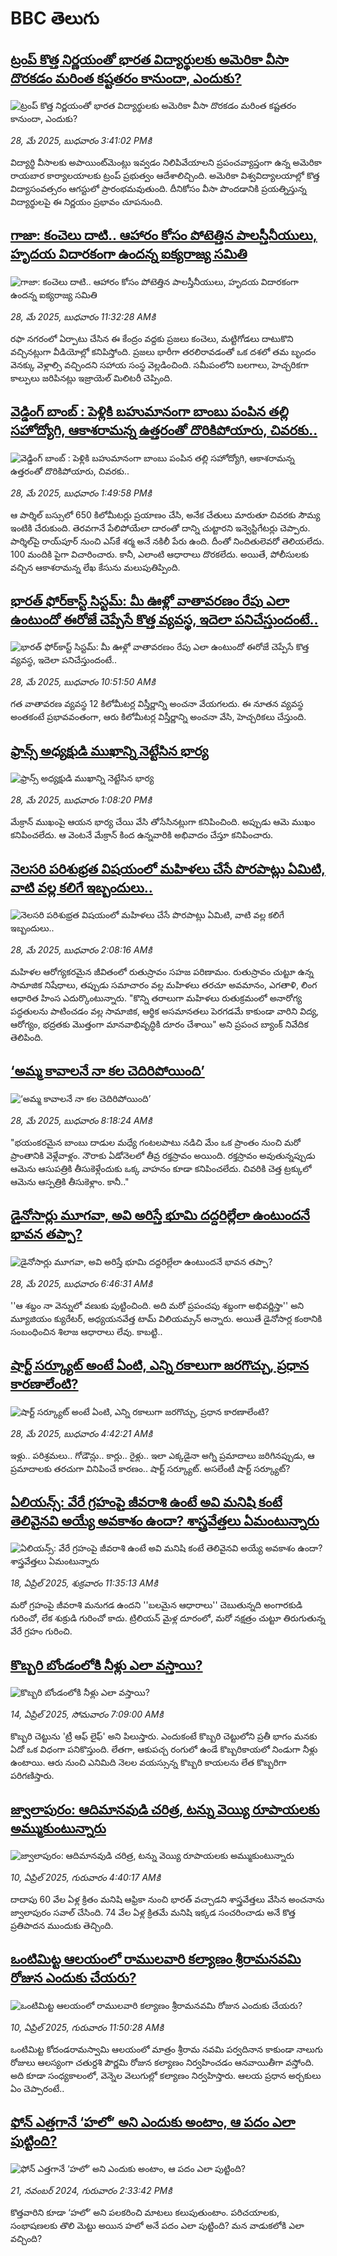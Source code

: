 # BBC తెలుగు## [ట్రంప్ కొత్త నిర్ణయంతో భారత విద్యార్థులకు అమెరికా వీసా దొరకడం మరింత కష్టతరం కానుందా, ఎందుకు? ](https://www.bbc.com/telugu/articles/cvgqw22x7r5o?at_campaign=githubrss)![ట్రంప్ కొత్త నిర్ణయంతో భారత విద్యార్థులకు అమెరికా వీసా దొరకడం మరింత కష్టతరం కానుందా, ఎందుకు? ](https://ichef.bbci.co.uk/ace/standard/240/cpsprodpb/21b4/live/e0bb9cf0-3bd5-11f0-b6e6-4ddb91039da1.jpg)_28, మే 2025, బుధవారం 3:41:02 PMకి_విద్యార్థి వీసాలకు అపాయింట్‌మెంట్లు ఇవ్వడం నిలిపివేయాలని ప్రపంచవ్యాప్తంగా ఉన్న అమెరికా రాయబార కార్యాలయాలకు ట్రంప్ ప్రభుత్వం ఆదేశాలిచ్చింది. అమెరికా విశ్వవిద్యాలయాల్లో కొత్త విద్యాసంవత్సరం ఆగస్టులో ప్రారంభమవుతుంది. దీనికోసం వీసా పొందడానికి ప్రయత్నిస్తున్న విద్యార్థులపై ఈ నిర్ణయం ప్రభావం చూపనుంది.## [గాజా: కంచెలు దాటి.. ఆహారం కోసం పోటెత్తిన పాలస్తీనీయులు, హృదయ విదారకంగా ఉందన్న ఐక్యరాజ్య సమితి](https://www.bbc.com/telugu/articles/ce80gx675x6o?at_campaign=githubrss)![గాజా: కంచెలు దాటి.. ఆహారం కోసం పోటెత్తిన పాలస్తీనీయులు, హృదయ విదారకంగా ఉందన్న ఐక్యరాజ్య సమితి](https://ichef.bbci.co.uk/ace/standard/240/cpsprodpb/cba3/live/bd5cabf0-3bb2-11f0-b0d7-71720076f013.png)_28, మే 2025, బుధవారం 11:32:28 AMకి_రఫా నగరంలో ఏర్పాటు చేసిన ఈ కేంద్రం వద్దకు ప్రజలు కంచెలు, మట్టిగోడలు దాటుకొని వచ్చినట్లుగా వీడియోల్లో కనిపిస్తోంది. ప్రజలు భారీగా తరలిరావడంతో ఒక దశలో తమ బృందం వెనక్కు వెళ్లాల్సి వచ్చిందని సహాయ సంస్థ వెల్లడించింది. సమీపంలోని బలగాలు, హెచ్చరికగా కాల్పులు జరిపినట్లు ఇజ్రాయెల్ మిలిటరీ చెప్పింది.## [వెడ్డింగ్ బాంబ్ : పెళ్లికి బహుమానంగా బాంబు పంపిన తల్లి సహోద్యోగి, ఆకాశరామన్న ఉత్తరంతో దొరికిపోయారు, చివరకు..](https://www.bbc.com/telugu/articles/cx2q0d79yqqo?at_campaign=githubrss)![వెడ్డింగ్ బాంబ్ : పెళ్లికి బహుమానంగా బాంబు పంపిన తల్లి సహోద్యోగి, ఆకాశరామన్న ఉత్తరంతో దొరికిపోయారు, చివరకు..](https://ichef.bbci.co.uk/ace/standard/240/cpsprodpb/d399/live/907bcb30-3bca-11f0-a7a6-addda7719864.jpg)_28, మే 2025, బుధవారం 1:49:58 PMకి_ఆ పార్శిల్ బస్సులో 650 కిలోమీటర్లు ప్రయాణం చేసి, అనేక చేతులు మారుతూ చివరకు సౌమ్య ఇంటికి చేరుకుంది. తెరవగానే పేలిపోయేలా దారంతో దాన్ని చుట్టారని ఇన్వెస్టిగేటర్లు చెప్పారు. పార్శిల్‌పై రాయ్‌పూర్ నుంచి ఎస్‌కే శర్మ అనే నకిలీ పేరు ఉంది. దీంతో నిందితులెవరో తెలియలేదు. 100 మందికి పైగా విచారించారు. కానీ, ఎలాంటి ఆధారాలు దొరకలేదు. అయితే, పోలీసులకు వచ్చిన ఆకాశరామన్న లేఖ కేసును మలుపుతిప్పింది.## [భారత్ ఫో‌ర్‌కాస్ట్ సిస్టమ్: మీ ఊళ్లో వాతావరణం రేపు ఎలా ఉంటుందో ఈరోజే చెప్పేసే కొత్త వ్యవస్థ, ఇదెలా పనిచేస్తుందంటే..](https://www.bbc.com/telugu/articles/cx2q0gn0pezo?at_campaign=githubrss)![భారత్ ఫో‌ర్‌కాస్ట్ సిస్టమ్: మీ ఊళ్లో వాతావరణం రేపు ఎలా ఉంటుందో ఈరోజే చెప్పేసే కొత్త వ్యవస్థ, ఇదెలా పనిచేస్తుందంటే..](https://ichef.bbci.co.uk/ace/standard/240/cpsprodpb/c704/live/24f21360-3bb1-11f0-8946-b3f4cb91166f.jpg)_28, మే 2025, బుధవారం 10:51:50 AMకి_గత వాతావరణ వ్యవస్థ 12 కిలోమీటర్ల విస్తీర్ణాన్ని అంచనా వేయగలదు. ఈ నూతన వ్యవస్థ అంతకంటే ప్రభావవంతంగా, ఆరు కిలోమీటర్ల విస్తీర్ణాన్ని అంచనా వేసి, హెచ్చరికలు చేస్తుంది.## [ఫ్రాన్స్ అధ్యక్షుడి ముఖాన్ని నెట్టేసిన భార్య](https://www.bbc.com/telugu/articles/cgmjx0pnmvmo?at_campaign=githubrss)![ఫ్రాన్స్ అధ్యక్షుడి ముఖాన్ని నెట్టేసిన భార్య](https://ichef.bbci.co.uk/ace/standard/240/cpsprodpb/3d47/live/a70b6a10-3bc3-11f0-ab2d-a33f931f78dd.jpg)_28, మే 2025, బుధవారం 1:08:20 PMకి_మేక్రాన్ ముఖంపై ఆయన భార్య చేయి వేసి తోసేసినట్లుగా కనిపించింది. అప్పుడు ఆమె ముఖం కనిపించలేదు. ఆ వెంటనే మేక్రాన్ కింద ఉన్నవారికి అభివాదం చేస్తూ కనిపించారు.## [నెలసరి పరిశుభ్రత విషయంలో మహిళలు చేసే పొరపాట్లు ఏమిటి, వాటి వల్ల కలిగే ఇబ్బందులు..](https://www.bbc.com/telugu/articles/clygzgm086jo?at_campaign=githubrss)![నెలసరి పరిశుభ్రత విషయంలో మహిళలు చేసే పొరపాట్లు ఏమిటి, వాటి వల్ల కలిగే ఇబ్బందులు..](https://ichef.bbci.co.uk/ace/standard/240/cpsprodpb/2331/live/95d2ddc0-3b12-11f0-be22-5d8c78ce8bc8.jpg)_28, మే 2025, బుధవారం 2:08:16 AMకి_మహిళల ఆరోగ్యకరమైన జీవితంలో రుతుస్రావం సహజ పరిణామం.   రుతుస్రావం చుట్టూ ఉన్న సామాజిక నిషేధాలు, తప్పుడు సమాచారం  వల్ల మహిళలు తరచూ అవమానం, ఎగతాళి, లింగ ఆధారిత హింస ఎదుర్కొంటున్నారు.
"కొన్ని తరాలుగా మహిళలు రుతుక్రమంలో అనారోగ్య పద్ధతులను పాటించడం వల్ల సామాజిక, ఆర్థిక అసమానతలు పెరగడమే కాకుండా వారిని విద్య, ఆరోగ్యం, భద్రతకు మొత్తంగా మానవాభివృద్ధికి దూరం చేశాయి" అని ప్రపంచ బ్యాంక్ నివేదిక తెలిపింది.## [‘అమ్మ కావాలనే నా కల చెదిరిపోయింది’](https://www.bbc.com/telugu/articles/c98pnr8w642o?at_campaign=githubrss)![‘అమ్మ కావాలనే నా కల చెదిరిపోయింది’](https://ichef.bbci.co.uk/ace/standard/240/cpsprodpb/38de/live/36272280-3b8c-11f0-b8aa-c18afd607840.jpg)_28, మే 2025, బుధవారం 8:18:24 AMకి_"భయంకరమైన బాంబు దాడుల మధ్యే గంటలపాటు నడిచి మేం ఒక ప్రాంతం నుంచి మరో ప్రాంతానికి వెళ్లేవాళ్లం. నౌరాకు ఏడోనెలలో తీవ్ర రక్తస్రావం అయింది. రక్తస్రావం అవుతున్నప్పుడు ఆమెను ఆసుపత్రికి తీసుకెళ్లేందుకు  ఒక్క వాహనం కూడా కనిపించలేదు. చివరికి చెత్త  ట్రక్కులో ఆమెను ఆస్పత్రికి తీసుకెళ్లాం. కానీ.."## [డైనోసార్లు మూగవా, అవి అరిస్తే భూమి దద్దరిల్లేలా ఉంటుందనే భావన తప్పా?](https://www.bbc.com/telugu/articles/clyvjgykn12o?at_campaign=githubrss)![డైనోసార్లు మూగవా, అవి అరిస్తే భూమి దద్దరిల్లేలా ఉంటుందనే భావన తప్పా?](https://ichef.bbci.co.uk/ace/standard/240/cpsprodpb/7266/live/eeebc000-38bc-11f0-8519-3b5a01ebe413.jpg)_28, మే 2025, బుధవారం 6:46:31 AMకి_''ఆ శబ్దం నా వెన్నులో వణుకు పుట్టించింది. అది మరో ప్రపంచపు శబ్దంగా అభివర్ణిస్తా'' అని మ్యూజియం క్యురేటర్, అధ్యయనవేత్త టామ్ విలియమ్సన్ అన్నారు. అయితే డైనోసార్ల కంఠానికి సంబంధించిన శిలాజ ఆధారాలు  లేవు. కాబట్టి..## [షార్ట్ సర్క్యూట్ అంటే ఏంటి, ఎన్ని రకాలుగా జరగొచ్చు, ప్రధాన కారణాలేంటి?](https://www.bbc.com/telugu/articles/c20xe1g257yo?at_campaign=githubrss)![షార్ట్ సర్క్యూట్ అంటే ఏంటి, ఎన్ని రకాలుగా జరగొచ్చు, ప్రధాన కారణాలేంటి?](https://ichef.bbci.co.uk/ace/standard/240/cpsprodpb/d4bf/live/a69b8480-3bb3-11f0-a20d-1b53273f2a3b.jpg)_28, మే 2025, బుధవారం 4:42:21 AMకి_ఇళ్లు.. పరిశ్రమలు.. గోడౌన్లు.. కార్లు.. రైళ్లు.. ఇలా ఎక్కడైనా అగ్ని ప్రమాదాలు జరిగినప్పుడు, ఆ ప్రమాదాలకు తరచుగా వినిపించే కారణం.. షార్ట్ సర్క్యూట్. అసలేంటీ షార్ట్ సర్క్యూట్?## [ఏలియన్స్: వేరే గ్రహంపై జీవరాశి ఉంటే అవి మనిషి కంటే తెలివైనవి అయ్యే అవకాశం ఉందా? శాస్త్రవేత్తలు ఏమంటున్నారు](https://www.bbc.com/telugu/articles/cn7xelz1r85o?at_campaign=githubrss)![ఏలియన్స్: వేరే గ్రహంపై జీవరాశి ఉంటే అవి మనిషి కంటే తెలివైనవి అయ్యే అవకాశం ఉందా? శాస్త్రవేత్తలు ఏమంటున్నారు](https://ichef.bbci.co.uk/ace/standard/240/cpsprodpb/b07b/live/a29a56f0-1b9b-11f0-a455-cf1d5f751d2f.png)_18, ఏప్రిల్ 2025, శుక్రవారం 11:35:13 AMకి_మరో గ్రహంపై జీవరాశి మనుగడ ఉందని ''బలమైన ఆధారాలు'' చెబుతున్నది అంగారకుడి గురించో, లేక శుక్రుడి గురించో కాదు. ట్రిలియన్ మైళ్ల దూరంలో, మరో నక్షత్రం చుట్టూ తిరుగుతున్న వేరే గ్రహం గురించి.## [కొబ్బరి బోండంలోకి నీళ్లు ఎలా వస్తాయి?](https://www.bbc.com/telugu/articles/czjn4mzxxy8o?at_campaign=githubrss)![కొబ్బరి బోండంలోకి నీళ్లు ఎలా వస్తాయి?](https://ichef.bbci.co.uk/ace/standard/240/cpsprodpb/46c5/live/684a55e0-18fd-11f0-8b11-7756b7b808cc.jpg)_14, ఏప్రిల్ 2025, సోమవారం 7:09:00 AMకి_కొబ్బరి చెట్టును 'ట్రీ ఆఫ్ లైఫ్' అని పిలుస్తారు. ఎందుకంటే కొబ్బరి చెట్టులోని ప్రతీ భాగం మనకు ఏదో ఒక విధంగా పనికొస్తుంది. లేతగా, ఆకుపచ్చ రంగులో ఉండే కొబ్బరికాయలో నిండుగా నీళ్లు ఉంటాయి. ఆరు నుంచి ఎనిమిది నెలల వయస్సున్న కొబ్బరి కాయలను లేత కొబ్బరిగా పరిగణిస్తారు.## [జ్వాలాపురం: ఆదిమానవుడి చరిత్ర, టన్ను వెయ్యి రూపాయలకు అమ్ముకుంటున్నారు ](https://www.bbc.com/telugu/articles/creqqnwdd5qo?at_campaign=githubrss)![జ్వాలాపురం: ఆదిమానవుడి చరిత్ర, టన్ను వెయ్యి రూపాయలకు అమ్ముకుంటున్నారు ](https://ichef.bbci.co.uk/ace/standard/240/cpsprodpb/765e/live/b472e2d0-15b4-11f0-842b-a7355694993d.jpg)_10, ఏప్రిల్ 2025, గురువారం 4:40:17 AMకి_దాదాపు 60 వేల ఏళ్ల క్రితం మనిషి ఆఫ్రికా నుంచి భారత్ వచ్చాడని శాస్త్రవేత్తలు వేసిన అంచనాను జ్వాలాపురం సవాల్ చేసింది. 74 వేల ఏళ్ల క్రితమే మనిషి ఇక్కడ సంచరించాడు అనే కొత్త ప్రతిపాదన ముందుకు తెచ్చింది.## [ఒంటిమిట్ట ఆలయంలో రాములవారి కల్యాణం శ్రీరామనవమి రోజున ఎందుకు చేయరు?](https://www.bbc.com/telugu/articles/ce822j5e465o?at_campaign=githubrss)![ఒంటిమిట్ట ఆలయంలో రాములవారి కల్యాణం శ్రీరామనవమి రోజున ఎందుకు చేయరు?](https://ichef.bbci.co.uk/ace/standard/240/cpsprodpb/fed5/live/25534d40-1601-11f0-b58a-6113af226972.jpg)_10, ఏప్రిల్ 2025, గురువారం 11:50:28 AMకి_ఒంటిమిట్ట కోదండరామస్వామి ఆలయంలో మాత్రం శ్రీరామ నవమి పర్వదినాన కాకుండా నాలుగు రోజులు ఆలస్యంగా చతుర్దశి పౌర్ణమి రోజున కల్యాణం నిర్వహించడం ఆనవాయితీగా వస్తోంది. అది కూడా సంధ్యకాలంలో, వెన్నెల వెలుగుల్లో కల్యాణం నిర్వహిస్తారు. ఆలయ ప్రధాన అర్చకులు ఏం చెప్పారంటే..## [ఫోన్ ఎత్తగానే ‘హలో’ అని ఎందుకు అంటాం, ఆ పదం ఎలా పుట్టింది?](https://www.bbc.com/telugu/articles/cgj7x7gdjq4o?at_campaign=githubrss)![ఫోన్ ఎత్తగానే ‘హలో’ అని ఎందుకు అంటాం, ఆ పదం ఎలా పుట్టింది?](https://ichef.bbci.co.uk/ace/standard/240/cpsprodpb/0618/live/7a20ebb0-a807-11ef-b21e-5359bd56d02f.jpg)_21, నవంబర్ 2024, గురువారం 2:33:42 PMకి_కొత్తవారిని కూడా ‘హలో’ అని పలకరించి మాటలు కలుపుతుంటాం.  పరిచయాలకు, సంభాషణలకు తొలి మెట్టు అయిన హలో అనే పదం ఎలా పుట్టింది? మన వాడుకలోకి ఎలా వచ్చింది?